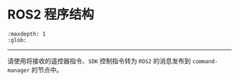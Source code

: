 # ROS2 程序结构

```{toctree}
:maxdepth: 1
:glob:
```

------

请使用将接收的遥控器指令、`SDK` 控制指令转为 `ROS2` 的消息发布到 `command-manager` 的节点中。


